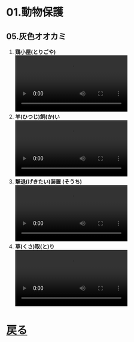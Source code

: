 # 01.動物保護
## 05.灰色オオカミ

1. **鶏小屋(とりごや)**
	<br>
	<video controls>
	  <source src="01_ニワトリ.mp4" type="video/mp4" />
	</video>
1. **羊(ひつじ)飼(か)い**
	<br>
	<video controls>
	  <source src="02_ヒツジ.mp4" type="video/mp4" />
	</video>
1. **撃退(げきたい)装置 (そうち)**
	<br>
	<video controls>
	  <source src="03_ワイヤー.mp4" type="video/mp4" />
	</video>
1. **草(くさ)取(と)り**
	<br>
	<video controls>
	  <source src="04_草刈り.mp4" type="video/mp4" />
	</video>

# [戻る](../video01)